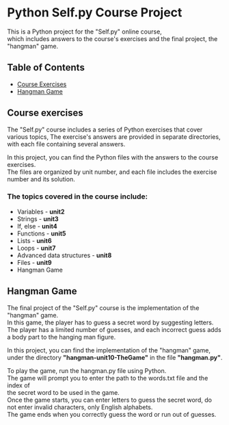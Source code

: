 # Python Self.py Course Project
This is a Python project for the "Self.py" online course,   
which includes answers to the course's exercises and the final project, the "hangman" game.

## Table of Contents
- [Course Exercises](#course-exercises)
- [Hangman Game](#hangman-game)


## Course exercises
The "Self.py" course includes a series of Python exercises that cover various topics,
The exercise's answers are provided in separate directories,
with each file containing several answers.  

In this project, you can find the Python files with the answers to the course exercises.   
The files are organized by unit number, and each file includes the exercise number and its solution.  

### The topics covered in the course include:
- Variables - **unit2** 
- Strings - **unit3** 
- If, else - **unit4**
- Functions - **unit5**
- Lists - **unit6**
- Loops - **unit7**
- Advanced data structures - **unit8**
- Files - **unit9**
- Hangman Game 


## Hangman Game
The final project of the "Self.py" course is the implementation of the "hangman" game.  
In this game, the player has to guess a secret word by suggesting letters.  
The player has a limited number of guesses, and each incorrect guess adds a body part to the hanging man figure.  

In this project, you can find the implementation of the "hangman" game, under the directory **"hangman-unit10-TheGame"** 
in the file **"hangman.py"**.

To play the game, run the hangman.py file using Python.  
The game will prompt you to enter the path to the words.txt file and the index of   
the secret word to be used in the game.  
Once the game starts, you can enter letters to guess the secret word, do not enter invalid characters, only English alphabets.  
The game ends when you correctly guess the word or run out of guesses.  
